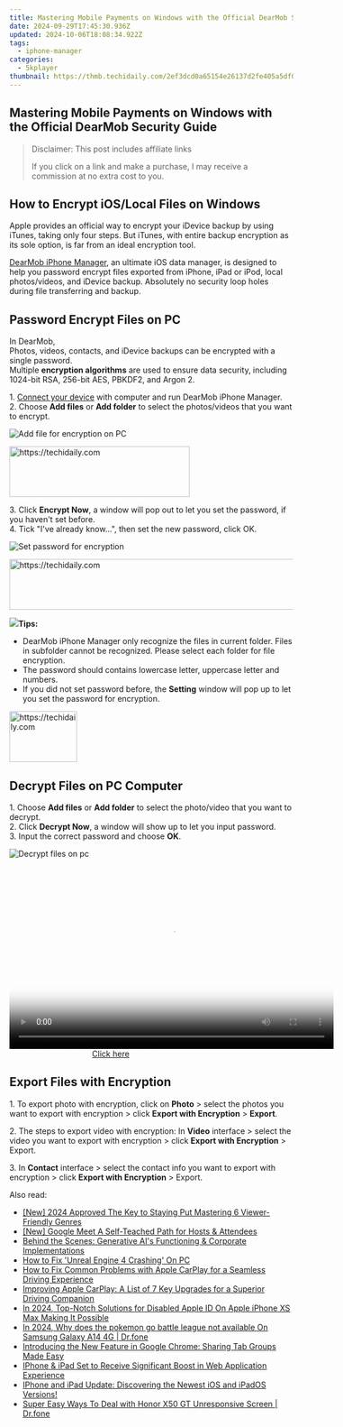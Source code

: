 ```yaml
---
title: Mastering Mobile Payments on Windows with the Official DearMob Security Guide
date: 2024-09-29T17:45:30.936Z
updated: 2024-10-06T18:08:34.922Z
tags:
  - iphone-manager
categories:
  - 5kplayer
thumbnail: https://thmb.techidaily.com/2ef3dcd0a65154e26137d2fe405a5df0d2493a5332797322ea1d725cb91b8167.jpg
---
```


## Mastering Mobile Payments on Windows with the Official DearMob Security Guide

>  Disclaimer: This post includes affiliate links
>
>  If you click on a link and make a purchase, I may receive a commission at no extra cost to you.
>

## How to Encrypt iOS/Local Files on Windows

Apple provides an official way to encrypt your iDevice backup by using iTunes, taking only four steps. But iTunes, with entire backup encryption as its sole option, is far from an ideal encryption tool.

[DearMob iPhone Manager](https://tools.techidaily.com/5kplayer/iphone-manager/), an ultimate iOS data manager, is designed to help you password encrypt files exported from iPhone, iPad or iPod, local photos/videos, and iDevice backup. Absolutely no security loop holes during file transferring and backup. 

## Password Encrypt Files on PC

In DearMob,  
 Photos, videos, contacts, and iDevice backups can be encrypted with a single password.   
 Multiple **encryption algorithms** are used to ensure data security, including 1024-bit RSA, 256-bit AES, PBKDF2, and Argon 2\. 

1\. [Connect your device](https://tools.techidaily.com/5kplayer/products/) with computer and run DearMob iPhone Manager.  
 2\. Choose **Add files** or **Add folder** to select the photos/videos that you want to encrypt.

![Add file for encryption on PC](https://www.5kplayer.com/user-guide/images/userguide-how/guide-encrypt-add-pc.jpg) 

<!-- affiliate ads begin -->
<a href="https://25home.pxf.io/c/5597632/2148647/16836" target="_top" id="2148647">
  <img src="//a.impactradius-go.com/display-ad/16836-2148647" border="0" alt="https://techidaily.com" width="320" height="90"/>
</a>
<img height="0" width="0" src="https://25home.pxf.io/i/5597632/2148647/16836" style="position:absolute;visibility:hidden;" border="0" />
<!-- affiliate ads end -->

3\. Click **Encrypt Now**, a window will pop out to let you set the password, if you haven't set before.  
 4\. Tick "I've already know...", then set the new password, click OK.

![Set password for encryption](https://www.5kplayer.com/user-guide/images/userguide-how/guide-encrypt-password.jpg) 

<!-- affiliate ads begin -->
<a href="https://appsumo.8odi.net/c/5597632/2052063/7443" target="_top" id="2052063">
  <img src="//a.impactradius-go.com/display-ad/7443-2052063" border="0" alt="https://techidaily.com" width="728" height="90"/>
</a>
<img height="0" width="0" src="https://appsumo.8odi.net/i/5597632/2052063/7443" style="position:absolute;visibility:hidden;" border="0" />
<!-- affiliate ads end -->

![](https://www.5kplayer.com/user-guide/images/userguide-how/tips-icon.png)**Tips:**

* DearMob iPhone Manager only recognize the files in current folder. Files in subfolder cannot be recognized. Please select each folder for file encryption.
* The password should contains lowercase letter, uppercase letter and numbers.
* If you did not set password before, the **Setting** window will pop up to let you set the password for encryption.

<!-- affiliate ads begin -->
<a href="https://aligracehair.sjv.io/c/5597632/2135408/19272" target="_top" id="2135408">
  <img src="//a.impactradius-go.com/display-ad/19272-2135408" border="0" alt="https://techidaily.com" width="120" height="90"/>
</a>
<img height="0" width="0" src="https://aligracehair.sjv.io/i/5597632/2135408/19272" style="position:absolute;visibility:hidden;" border="0" />
<!-- affiliate ads end -->

## Decrypt Files on PC Computer

1\. Choose **Add files** or **Add folder** to select the photo/video that you want to decrypt.  
 2\. Click **Decrypt Now**, a window will show up to let you input password.  
 3\. Input the correct password and choose **OK**.

![Decrypt files on pc](https://www.5kplayer.com/user-guide/images/userguide-how/guide-decrypt-add-pc.jpg) 

<!-- affiliate ads begin -->
<span id="1160850">
					<video width="576" height="324" style="cursor:pointer"
           poster="//a.impactradius-go.com/display-clicktoplayimage/1160850.png"
           onclick="if(!this.playClicked){this.play();this.setAttribute('controls',true);this.playClicked=true;}">
	   <source src="//a.impactradius-go.com/display-ad/14559-1160850">
	   <img src="//a.impactradius-go.com/display-clicktoplayimage/1160850.png" style="border: none; height: 100%; width: 100%; object-fit: contain">
	</video>
	<div style="width:360px;text-align:center"><a href="javascript:window.open(decodeURIComponent('https%3A%2F%2Fpropmoneyinc.pxf.io%2Fc%2F5597632%2F1160850%2F14559'), '_blank');void(0);">Click here</a></div>
</span>
<img height="0" width="0" src="https://imp.pxf.io/i/5597632/1160850/14559" style="position:absolute;visibility:hidden;" border="0" />
<!-- affiliate ads end -->

## Export Files with Encryption

1\. To export photo with encryption, click on **Photo** \> select the photos you want to export with encryption > click **Export with Encryption** \> **Export**.

2\. The steps to export video with encryption: In **Video** interface > select the video you want to export with encryption > click **Export with Encryption** \> Export.

3\. In **Contact** interface > select the contact info you want to export with encryption > click **Export with Encryption** \> Export.

<ins class="adsbygoogle"
     style="display:block"
     data-ad-format="autorelaxed"
     data-ad-client="ca-pub-7571918770474297"
     data-ad-slot="1223367746"></ins>

<ins class="adsbygoogle"
     style="display:block"
     data-ad-client="ca-pub-7571918770474297"
     data-ad-slot="8358498916"
     data-ad-format="auto"
     data-full-width-responsive="true"></ins>

<span class="atpl-alsoreadstyle">Also read:</span>
<div><ul>
<li><a href="https://fox-http.techidaily.com/new-2024-approved-the-key-to-staying-put-mastering-6-viewer-friendly-genres/"><u>[New] 2024 Approved The Key to Staying Put Mastering 6 Viewer-Friendly Genres</u></a></li>
<li><a href="https://screen-mirroring-recording.techidaily.com/new-google-meet-a-self-teached-path-for-hosts-and-attendees/"><u>[New] Google Meet A Self-Teached Path for Hosts & Attendees</u></a></li>
<li><a href="https://tech-savvy.techidaily.com/behind-the-scenes-generative-ais-functioning-and-corporate-implementations/"><u>Behind the Scenes: Generative AI's Functioning & Corporate Implementations</u></a></li>
<li><a href="https://techidaily.com/how-to-fix-unreal-engine-4-crashing-on-pc/"><u>How to Fix 'Unreal Engine 4 Crashing' On PC</u></a></li>
<li><a href="https://os-tips.techidaily.com/how-to-fix-common-problems-with-apple-carplay-for-a-seamless-driving-experience/"><u>How to Fix Common Problems with Apple CarPlay for a Seamless Driving Experience</u></a></li>
<li><a href="https://os-tips.techidaily.com/improving-apple-carplay-a-list-of-7-key-upgrades-for-a-superior-driving-companion/"><u>Improving Apple CarPlay: A List of 7 Key Upgrades for a Superior Driving Companion</u></a></li>
<li><a href="https://apple-account.techidaily.com/in-2024-top-notch-solutions-for-disabled-apple-id-on-apple-iphone-xs-max-making-it-possible-by-drfone-ios/"><u>In 2024, Top-Notch Solutions for Disabled Apple ID On Apple iPhone XS Max Making It Possible</u></a></li>
<li><a href="https://change-location.techidaily.com/in-2024-why-does-the-pokemon-go-battle-league-not-available-on-samsung-galaxy-a14-4g-drfone-by-drfone-virtual-android/"><u>In 2024, Why does the pokemon go battle league not available On Samsung Galaxy A14 4G | Dr.fone</u></a></li>
<li><a href="https://os-tips.techidaily.com/introducing-the-new-feature-in-google-chrome-sharing-tab-groups-made-easy/"><u>Introducing the New Feature in Google Chrome: Sharing Tab Groups Made Easy</u></a></li>
<li><a href="https://os-tips.techidaily.com/iphone-and-ipad-set-to-receive-significant-boost-in-web-application-experience/"><u>IPhone & iPad Set to Receive Significant Boost in Web Application Experience</u></a></li>
<li><a href="https://os-tips.techidaily.com/iphone-and-ipad-update-discovering-the-newest-ios-and-ipados-versions/"><u>IPhone and iPad Update: Discovering the Newest iOS and iPadOS Versions!</u></a></li>
<li><a href="https://howto.techidaily.com/super-easy-ways-to-deal-with-honor-x50-gt-unresponsive-screen-drfone-by-drfone-fix-android-problems-fix-android-problems/"><u>Super Easy Ways To Deal with Honor X50 GT Unresponsive Screen | Dr.fone</u></a></li>
</ul></div>

